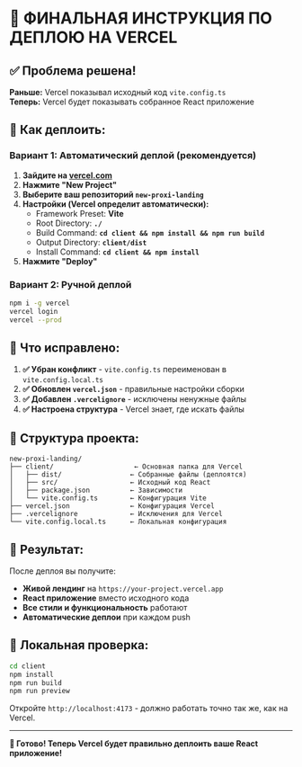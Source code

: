 # 🎯 ФИНАЛЬНАЯ ИНСТРУКЦИЯ ПО ДЕПЛОЮ НА VERCEL

## ✅ Проблема решена!

**Раньше:** Vercel показывал исходный код `vite.config.ts`  
**Теперь:** Vercel будет показывать собранное React приложение

## 🚀 Как деплоить:

### Вариант 1: Автоматический деплой (рекомендуется)

1. **Зайдите на [vercel.com](https://vercel.com)**
2. **Нажмите "New Project"**
3. **Выберите ваш репозиторий `new-proxi-landing`**
4. **Настройки (Vercel определит автоматически):**
   - Framework Preset: **Vite**
   - Root Directory: **`./`**
   - Build Command: **`cd client && npm install && npm run build`**
   - Output Directory: **`client/dist`**
   - Install Command: **`cd client && npm install`**
5. **Нажмите "Deploy"**

### Вариант 2: Ручной деплой

```bash
npm i -g vercel
vercel login
vercel --prod
```

## 🔧 Что исправлено:

1. **✅ Убран конфликт** - `vite.config.ts` переименован в `vite.config.local.ts`
2. **✅ Обновлен `vercel.json`** - правильные настройки сборки
3. **✅ Добавлен `.vercelignore`** - исключены ненужные файлы
4. **✅ Настроена структура** - Vercel знает, где искать файлы

## 📁 Структура проекта:

```
new-proxi-landing/
├── client/                    ← Основная папка для Vercel
│   ├── dist/                 ← Собранные файлы (деплоятся)
│   ├── src/                  ← Исходный код React
│   ├── package.json          ← Зависимости
│   └── vite.config.ts        ← Конфигурация Vite
├── vercel.json               ← Конфигурация Vercel
├── .vercelignore             ← Исключения для Vercel
└── vite.config.local.ts      ← Локальная конфигурация
```

## 🎉 Результат:

После деплоя вы получите:
- **Живой лендинг** на `https://your-project.vercel.app`
- **React приложение** вместо исходного кода
- **Все стили и функциональность** работают
- **Автоматические деплои** при каждом push

## 🧪 Локальная проверка:

```bash
cd client
npm install
npm run build
npm run preview
```

Откройте `http://localhost:4173` - должно работать точно так же, как на Vercel.

---

**🎊 Готово! Теперь Vercel будет правильно деплоить ваше React приложение!**
